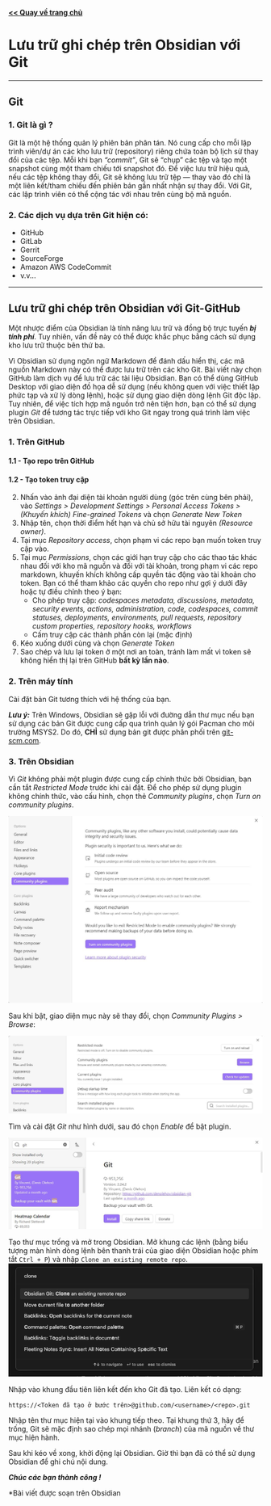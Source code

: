 [**<< Quay về trang chủ**](/Instruction-Notes-Public)
# Lưu trữ ghi chép trên Obsidian với Git

---
## **Git**

### 1. Git là gì ?

Git là một hệ thống quản lý phiên bản phân tán. Nó cung cấp cho mỗi lập trình viên/dự án các kho lưu trữ (repository) riêng chứa toàn bộ lịch sử thay đổi của các tệp. Mỗi khi bạn _“commit”_, Git sẽ “chụp” các tệp và tạo một snapshot cùng một tham chiếu tới snapshot đó. Để việc lưu trữ hiệu quả, nếu các tệp không thay đổi, Git sẽ không lưu trữ tệp — thay vào đó chỉ là một liên kết/tham chiếu đến phiên bản gần nhất nhận sự thay đổi. Với Git, các lập trình viên có thể cộng tác với nhau trên cùng bộ mã nguồn.

### 2. Các dịch vụ dựa trên Git hiện có:
- GitHub
- GitLab
- Gerrit
- SourceForge
- Amazon AWS CodeCommit
- v.v...

---

## **Lưu trữ ghi chép trên Obsidian với Git-GitHub**

Một nhược điểm của Obsidian là tính năng lưu trữ và đồng bộ trực tuyến _**bị tính phí**_. Tuy nhiên, vấn đề này có thể được khắc phục bằng cách sử dụng kho lưu trữ thuộc bên thứ ba.

Vì Obsidian sử dụng ngôn ngữ Markdown để đánh dấu hiển thị, các mã nguồn Markdown này có thể được lưu trữ trên các kho Git. Bài viết này chọn GitHub làm dịch vụ để lưu trữ các tài liệu Obsidian. Bạn có thể dùng GitHub Desktop với giao diện đồ họa dễ sử dụng (nếu không quen với việc thiết lập phức tạp và xử lý dòng lệnh), hoặc sử dụng giao diện dòng lệnh Git độc lập. Tuy nhiên, để việc tích hợp mã nguồn trở nên tiện hơn, bạn có thể sử dụng plugin _Git_ để tương tác trực tiếp với kho Git ngay trong quá trình làm việc trên Obsidian.

### 1. Trên GitHub

#### 1.1 - Tạo repo trên GitHub
#### 1.2 - Tạo token truy cập
2. Nhấn vào ảnh đại diện tài khoản người dùng (góc trên cùng bên phải), vào _Settings > Development Settings > Personal Access Tokens > (Khuyến khích) Fine-grained Tokens_ và chọn _Generate New Token_
3. Nhập tên, chọn thời điểm hết hạn và chủ sở hữu tài nguyên _(Resource owner)_.
4. Tại mục _Repository access_, chọn phạm vi các repo bạn muốn token truy cập vào.
5. Tại mục _Permissions_, chọn các giới hạn truy cập cho các thao tác khác nhau đối với kho mã nguồn và đối với tài khoản, trong phạm vi các repo markdown, khuyến khích không cấp quyền tác động vào tài khoản cho token. Bạn có thể tham khảo các quyền cho repo như gợi ý dưới đây hoặc tự điều chỉnh theo ý bạn: <br>
   - Cho phép truy cập: _codespaces metadata, discussions, metadata, security events, actions, administration, code, codespaces, commit statuses, deployments, environments, pull requests, repository custom properties, repository hooks, workflows_
   - Cấm truy cập các thành phần còn lại (mặc định) <br>
7. Kéo xuống dưới cùng và chọn _Generate Token_
8. Sao chép và lưu lại token ở một nơi an toàn, tránh làm mất vì token sẽ không hiển thị lại trên GitHub **bất kỳ lần nào**.
### 2. Trên máy tính

Cài đặt bản Git tương thích với hệ thống của bạn. 

_**Lưu ý:**_ Trên Windows, Obsidian sẽ gặp lỗi với đường dẫn thư mục nếu bạn sử dụng các bản Git được cung cấp qua trình quản lý gói Pacman cho môi trường MSYS2. Do đó, **CHỈ** sử dụng bản git được phân phối trên [git-scm.com](https://git-scm.com/).

### 3. Trên Obsidian

Vì _Git_ không phải một plugin được cung cấp chính thức bởi Obsidian, bạn cần tắt _Restricted Mode_ trước khi cài đặt. Để cho phép sử dụng plugin không chính thức, vào cấu hình, chọn thẻ _Community plugins_, chọn _Turn on community plugins_.

![](./IMGs/01-TurnoffRestricted.jpg)

Sau khi bật, giao diện mục này sẽ thay đổi, chọn _Community Plugins > Browse_:

![](./IMGs/02-Browse.jpg)

Tìm và cài đặt _Git_ như hình dưới, sau đó chọn _Enable_ để bật plugin.

![](./IMGs/03-Git.jpg)

 Tạo thư mục trống và mở trong Obsidian. Mở khung các lệnh (bằng biểu tượng màn hình dòng lệnh bên thanh trái của giao diện Obsidian hoặc phím tắt `Ctrl + P`) và nhập `Clone an existing remote repo`.
 ![](./IMGs/05-clone-repo-git-plugin.png)

Nhập vào khung đầu tiên liên kết đến kho Git đã tạo. Liên kết có dạng:
```
https://<Token đã tạo ở bước trên>@github.com/<username>/<repo>.git
```
Nhập tên thư mục hiện tại vào khung tiếp theo. Tại khung thứ 3, hãy để trống, Git sẽ mặc định sao chép mọi nhánh (_branch_) của mã nguồn về thư mục hiện hành.

Sau khi kéo về xong, khởi động lại Obsidian. Giờ thì bạn đã có thể sử dụng Obsidian để ghi chú nội dung.

***Chúc các bạn thành công !***

\*Bài viết được soạn trên Obsidian